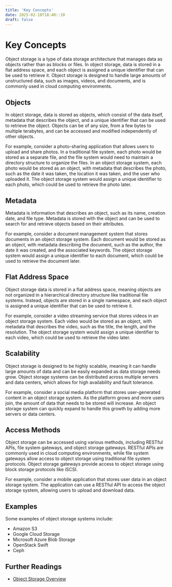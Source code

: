 ```yaml
---
title: 'Key Concepts'
date: 2025-02-18T18:40::10
draft: false
---
```


# Key Concepts

Object storage is a type of data storage architecture that manages data as objects rather than as blocks or files. In object storage, data is stored in a flat address space, and each object is assigned a unique identifier that can be used to retrieve it. Object storage is designed to handle large amounts of unstructured data, such as images, videos, and documents, and is commonly used in cloud computing environments.

## **Objects**

In object storage, data is stored as objects, which consist of the data itself, metadata that describes the object, and a unique identifier that can be used to retrieve the object. Objects can be of any size, from a few bytes to multiple terabytes, and can be accessed and modified independently of other objects.

For example, consider a photo-sharing application that allows users to upload and share photos. In a traditional file system, each photo would be stored as a separate file, and the file system would need to maintain a directory structure to organize the files. In an object storage system, each photo would be stored as an object, with metadata that describes the photo, such as the date it was taken, the location it was taken, and the user who uploaded it. The object storage system would assign a unique identifier to each photo, which could be used to retrieve the photo later.

## **Metadata**

Metadata is information that describes an object, such as its name, creation date, and file type. Metadata is stored with the object and can be used to search for and retrieve objects based on their attributes.

For example, consider a document management system that stores documents in an object storage system. Each document would be stored as an object, with metadata describing the document, such as the author, the date it was created, and the associated keywords. The object storage system would assign a unique identifier to each document, which could be used to retrieve the document later.

## **Flat Address Space**

Object storage data is stored in a flat address space, meaning objects are not organized in a hierarchical directory structure like traditional file systems. Instead, objects are stored in a single namespace, and each object is assigned a unique identifier that can be used to retrieve it.

For example, consider a video streaming service that stores videos in an object storage system. Each video would be stored as an object, with metadata that describes the video, such as the title, the length, and the resolution. The object storage system would assign a unique identifier to each video, which could be used to retrieve the video later.

## **Scalability**

Object storage is designed to be highly scalable, meaning it can handle large amounts of data and can be easily expanded as data storage needs grow. Object storage systems can be distributed across multiple servers and data centers, which allows for high availability and fault tolerance.

For example, consider a social media platform that stores user-generated content in an object storage system. As the platform grows and more users join, the amount of data that needs to be stored will increase. An object storage system can quickly expand to handle this growth by adding more servers or data centers.

## **Access Methods**

Object storage can be accessed using various methods, including RESTful APIs, file system gateways, and object storage gateways. RESTful APIs are commonly used in cloud computing environments, while file system gateways allow access to object storage using traditional file system protocols. Object storage gateways provide access to object storage using block storage protocols like iSCSI.

For example, consider a mobile application that stores user data in an object storage system. The application can use a RESTful API to access the object storage system, allowing users to upload and download data.

## **Examples**

Some examples of object storage systems include:

- Amazon S3
- Google Cloud Storage
- Microsoft Azure Blob Storage
- OpenStack Swift
- Ceph

## **Further Readings**

- [Object Storage Overview](https://www.ibm.com/cloud/learn/object-storage)
